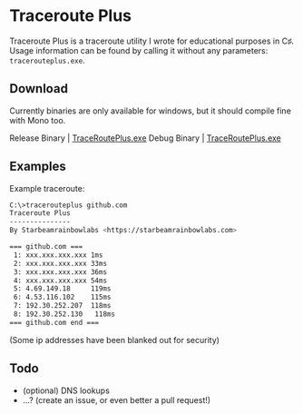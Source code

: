 # Traceroute Plus

Traceroute Plus is a traceroute utility I wrote for educational purposes in C&sharp;. Usage information can be found by calling it without any parameters: `tracerouteplus.exe`.

## Download
Currently binaries are only available for windows, but it should compile fine with Mono too.

Release Binary	| [TraceRoutePlus.exe](https://github.com/sbrl/TraceRoutePlus/raw/master/TraceRoutePlus/bin/Release/TraceRoutePlus.exe)
Debug Binary	| [TraceRoutePlus.exe](https://github.com/sbrl/TraceRoutePlus/raw/master/TraceRoutePlus/bin/Debug/TraceRoutePlus.exe)

## Examples
Example traceroute:
```bash
C:\>tracerouteplus github.com
Traceroute Plus
---------------
By Starbeamrainbowlabs <https://starbeamrainbowlabs.com>

=== github.com ===
 1: xxx.xxx.xxx.xxx 1ms
 2: xxx.xxx.xxx.xxx 33ms
 3: xxx.xxx.xxx.xxx 36ms
 4: xxx.xxx.xxx.xxx 54ms
 5: 4.69.149.18     119ms
 6: 4.53.116.102    115ms
 7: 192.30.252.207  118ms
 8: 192.30.252.130   118ms
=== github.com end ===
```
(Some ip addresses have been blanked out for security)

## Todo
 - (optional) DNS lookups
 - ...? (create an issue, or even better a pull request!)